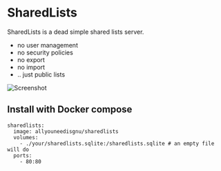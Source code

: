 # SharedLists

SharedLists is a dead simple shared lists server.

- no user management
- no security policies
- no export
- no import
- .. just public lists

![Screenshot](https://i.imgur.com/hhyCr3b.png)

## Install with Docker compose

```
sharedlists:
  image: allyouneedisgnu/sharedlists
  volumes:
    - ./your/sharedlists.sqlite:/sharedlists.sqlite # an empty file will do
  ports:
    - 80:80
```
